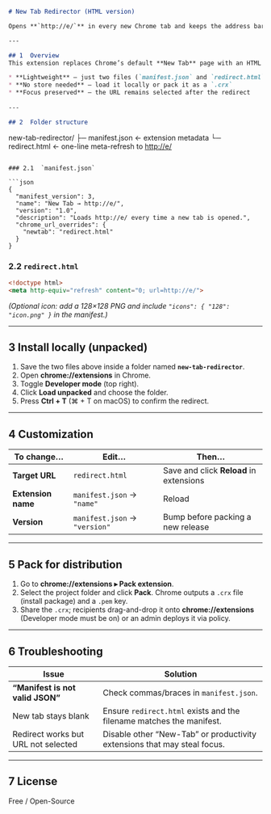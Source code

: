 ```markdown
# New Tab Redirector (HTML version)

Opens **`http://e/`** in every new Chrome tab and keeps the address bar highlighted for fast typing.

---

## 1  Overview
This extension replaces Chrome’s default **New Tab** page with an HTML file that instantly redirects to **`http://e/`**.

* **Lightweight** – just two files (`manifest.json` and `redirect.html`)
* **No store needed** – load it locally or pack it as a `.crx`
* **Focus preserved** – the URL remains selected after the redirect  
  
---

## 2  Folder structure

```

new-tab-redirector/
├─ manifest.json      ← extension metadata
└─ redirect.html      ← one-line meta-refresh to [http://e/](http://e/)

````

### 2.1  `manifest.json`

```json
{
  "manifest_version": 3,
  "name": "New Tab → http://e/",
  "version": "1.0",
  "description": "Loads http://e/ every time a new tab is opened.",
  "chrome_url_overrides": {
    "newtab": "redirect.html"
  }
}
````

### 2.2  `redirect.html`

```html
<!doctype html>
<meta http-equiv="refresh" content="0; url=http://e/">
```

*(Optional icon: add a 128×128 PNG and include
`"icons": { "128": "icon.png" }` in the manifest.)*

---

## 3  Install locally (unpacked)

1. Save the two files above inside a folder named **`new-tab-redirector`**.
2. Open **chrome://extensions** in Chrome.
3. Toggle **Developer mode** (top right).
4. Click **Load unpacked** and choose the folder.
5. Press **Ctrl + T** (⌘ + T on macOS) to confirm the redirect.

---

## 4  Customization

| To change…         | Edit…                         | Then…                                   |
| ------------------ | ----------------------------- | --------------------------------------- |
| **Target URL**     | `redirect.html`               | Save and click **Reload** in extensions |
| **Extension name** | `manifest.json` → `"name"`    | Reload                                  |
| **Version**        | `manifest.json` → `"version"` | Bump before packing a new release       |

---

## 5  Pack for distribution

1. Go to **chrome://extensions ▸ Pack extension**.
2. Select the project folder and click **Pack**.
   Chrome outputs a `.crx` file (install package) and a `.pem` key.
3. Share the `.crx`; recipients drag-and-drop it onto **chrome://extensions** (Developer mode must be on) or an admin deploys it via policy.

---

## 6  Troubleshooting

| Issue                               | Solution                                                                 |
| ----------------------------------- | ------------------------------------------------------------------------ |
| **“Manifest is not valid JSON”**    | Check commas/braces in `manifest.json`.                                  |
| New tab stays blank                 | Ensure `redirect.html` exists and the filename matches the manifest.     |
| Redirect works but URL not selected | Disable other “New-Tab” or productivity extensions that may steal focus. |

---

## 7  License
Free / Open-Source
